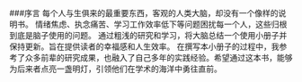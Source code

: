 ###序言
每个人与生俱来的最重要东西，客观的人类大脑，却没有一个像样的说明书。
情绪焦虑、执念痛苦、学习工作效率低下等问题困扰每一个人，这些归根到底是脑子使用的问题。
通过粗浅的研究和学习，将大脑总结一个使用小册子并保持更新。旨在提供读者的幸福感和人生效率。
在撰写本小册子的过程中，我参考了众多前辈的研究成果，也融入了自己多年的实践经验。希望通过这本书，能够为后来者点亮一盏明灯，引领他们在学术的海洋中勇往直前。
